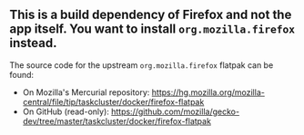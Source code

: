 ## This is a build dependency of Firefox and not the app itself. You want to install `org.mozilla.firefox` instead.
The source code for the upstream `org.mozilla.firefox` flatpak can be found:
 * On Mozilla's Mercurial repository: https://hg.mozilla.org/mozilla-central/file/tip/taskcluster/docker/firefox-flatpak
 * On GitHub (read-only): https://github.com/mozilla/gecko-dev/tree/master/taskcluster/docker/firefox-flatpak
